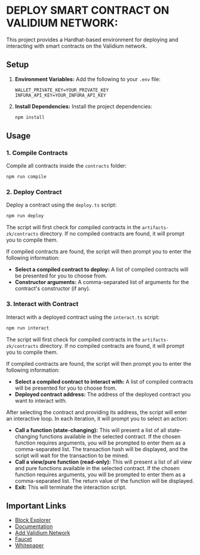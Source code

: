 # DEPLOY SMART CONTRACT ON VALIDIUM NETWORK:

This project provides a Hardhat-based environment for deploying and interacting with smart contracts on the Validium network.

## Setup

1.  **Environment Variables:** Add the following to your `.env` file:

    ```
    WALLET_PRIVATE_KEY=YOUR_PRIVATE_KEY
    INFURA_API_KEY=YOUR_INFURA_API_KEY
    ```

2.  **Install Dependencies:** Install the project dependencies:

    ```bash
    npm install
    ```

## Usage

### 1. Compile Contracts

Compile all contracts inside the `contracts` folder:

```bash
npm run compile
```

### 2. Deploy Contract

Deploy a contract using the `deploy.ts` script:

```bash
npm run deploy
```

The script will first check for compiled contracts in the `artifacts-zk/contracts` directory. If no compiled contracts are found, it will prompt you to compile them.

If compiled contracts are found, the script will then prompt you to enter the following information:

*   **Select a compiled contract to deploy:** A list of compiled contracts will be presented for you to choose from.
*   **Constructor arguments:** A comma-separated list of arguments for the contract's constructor (if any).

### 3. Interact with Contract

Interact with a deployed contract using the `interact.ts` script:

```bash
npm run interact
```

The script will first check for compiled contracts in the `artifacts-zk/contracts` directory. If no compiled contracts are found, it will prompt you to compile them.

If compiled contracts are found, the script will then prompt you to enter the following information:

*   **Select a compiled contract to interact with:** A list of compiled contracts will be presented for you to choose from.
*   **Deployed contract address:** The address of the deployed contract you want to interact with.

After selecting the contract and providing its address, the script will enter an interactive loop. In each iteration, it will prompt you to select an action:

*   **Call a function (state-changing):** This will present a list of all state-changing functions available in the selected contract. If the chosen function requires arguments, you will be prompted to enter them as a comma-separated list. The transaction hash will be displayed, and the script will wait for the transaction to be mined.
*   **Call a view/pure function (read-only):** This will present a list of all view and pure functions available in the selected contract. If the chosen function requires arguments, you will be prompted to enter them as a comma-separated list. The return value of the function will be displayed.
*   **Exit:** This will terminate the interaction script.

## Important Links

*   [Block Explorer](https://testnet.explorer.validium.network)
*   [Documentation](https://validium.gitbook.io/docs)
*   [Add Validium Network](https://validium.gitbook.io/docs/connect-to-validium)
*   [Faucet](https://testnet.faucet.validium.network/)
*   [Whitepaper](https://docsend.com/view/5c85m6dfy3v4rren)